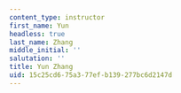 ```yaml
---
content_type: instructor
first_name: Yun
headless: true
last_name: Zhang
middle_initial: ''
salutation: ''
title: Yun Zhang
uid: 15c25cd6-75a3-77ef-b139-277bc6d2147d
---
```

